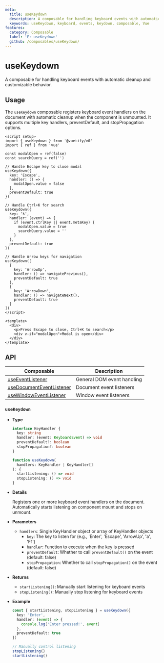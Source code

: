 ```yaml
---
meta:
  title: useKeydown
  description: A composable for handling keyboard events with automatic cleanup and customizable behavior.
  keywords: useKeydown, keyboard, events, keydown, composable, Vue
features:
  category: Composable
  label: 'E: useKeydown'
  github: /composables/useKeydown/
---
```


# useKeydown

A composable for handling keyboard events with automatic cleanup and customizable behavior.

<DocsPageFeatures :frontmatter />

## Usage

The `useKeydown` composable registers keyboard event handlers on the document with automatic cleanup when the component is unmounted. It supports multiple key handlers, preventDefault, and stopPropagation options.

```vue
<script setup>
import { useKeydown } from '@vuetify/v0'
import { ref } from 'vue'

const modalOpen = ref(false)
const searchQuery = ref('')

// Handle Escape key to close modal
useKeydown({
  key: 'Escape',
  handler: () => {
    modalOpen.value = false
  },
  preventDefault: true
})

// Handle Ctrl+K for search
useKeydown({
  key: 'k',
  handler: (event) => {
    if (event.ctrlKey || event.metaKey) {
      modalOpen.value = true
      searchQuery.value = ''
    }
  },
  preventDefault: true
})

// Handle Arrow keys for navigation
useKeydown([
  {
    key: 'ArrowUp',
    handler: () => navigatePrevious(),
    preventDefault: true
  },
  {
    key: 'ArrowDown',
    handler: () => navigateNext(),
    preventDefault: true
  }
])
</script>

<template>
  <div>
    <p>Press Escape to close, Ctrl+K to search</p>
    <div v-if="modalOpen">Modal is open</div>
  </div>
</template>
```

## API


| Composable | Description |
|---|---|
| [useEventListener](/composables/system/use-event-listener) | General DOM event handling |
| [useDocumentEventListener](/composables/system/use-event-listener) | Document event listeners |
| [useWindowEventListener](/composables/system/use-event-listener) | Window event listeners |
### `useKeydown`

- **Type**
  ```ts
  interface KeyHandler {
    key: string
    handler: (event: KeyboardEvent) => void
    preventDefault?: boolean
    stopPropagation?: boolean
  }

  function useKeydown(
    handlers: KeyHandler | KeyHandler[]
  ): {
    startListening: () => void
    stopListening: () => void
  }
  ```

- **Details**

  Registers one or more keyboard event handlers on the document. Automatically starts listening on component mount and stops on unmount.

- **Parameters**

  - `handlers`: Single KeyHandler object or array of KeyHandler objects
    - `key`: The key to listen for (e.g., 'Enter', 'Escape', 'ArrowUp', 'a', 'F1')
    - `handler`: Function to execute when the key is pressed
    - `preventDefault`: Whether to call `preventDefault()` on the event (default: false)
    - `stopPropagation`: Whether to call `stopPropagation()` on the event (default: false)

- **Returns**

  - `startListening()`: Manually start listening for keyboard events
  - `stopListening()`: Manually stop listening for keyboard events

- **Example**
  ```ts
  const { startListening, stopListening } = useKeydown({
    key: 'Enter',
    handler: (event) => {
      console.log('Enter pressed!', event)
    },
    preventDefault: true
  })

  // Manually control listening
  stopListening()
  startListening()
  ```
